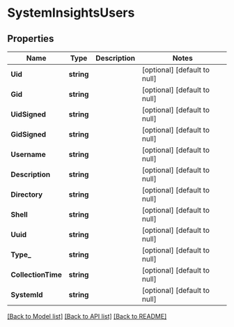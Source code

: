 # SystemInsightsUsers

## Properties
Name | Type | Description | Notes
------------ | ------------- | ------------- | -------------
**Uid** | **string** |  | [optional] [default to null]
**Gid** | **string** |  | [optional] [default to null]
**UidSigned** | **string** |  | [optional] [default to null]
**GidSigned** | **string** |  | [optional] [default to null]
**Username** | **string** |  | [optional] [default to null]
**Description** | **string** |  | [optional] [default to null]
**Directory** | **string** |  | [optional] [default to null]
**Shell** | **string** |  | [optional] [default to null]
**Uuid** | **string** |  | [optional] [default to null]
**Type_** | **string** |  | [optional] [default to null]
**CollectionTime** | **string** |  | [optional] [default to null]
**SystemId** | **string** |  | [optional] [default to null]

[[Back to Model list]](../README.md#documentation-for-models) [[Back to API list]](../README.md#documentation-for-api-endpoints) [[Back to README]](../README.md)


